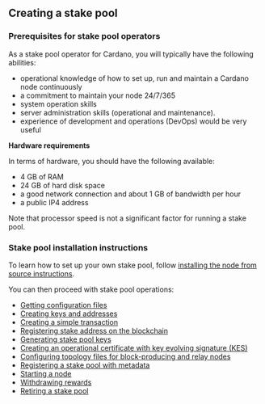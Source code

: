 ## Creating a stake pool

### Prerequisites for stake pool operators

As a stake pool operator for Cardano, you will typically have the following abilities:

* operational knowledge of how to set up, run and maintain a Cardano node continuously
* a commitment to maintain your node 24/7/365
* system operation skills
* server administration skills (operational and maintenance).
* experience of development and operations (DevOps) would be very useful

**Hardware requirements**

In terms of hardware, you should have the following available:

* 4 GB of RAM
* 24 GB of hard disk space
* a good network connection and about 1 GB of bandwidth per hour
* a public IP4 address

Note that processor speed is not a significant factor for running a stake pool.

### Stake pool installation instructions

To learn how to set up your own stake pool, follow [installing the node from source instructions](https://docs.cardano.org/projects/cardano-node/en/latest/getting-started/install.html).

You can then proceed with stake pool operations:

-   [Getting configuration files](https://docs.cardano.org/projects/cardano-node/en/latest/stake-pool-operations/getConfigFiles_AND_Connect.html)
-   [Creating keys and addresses](https://docs.cardano.org/projects/cardano-node/en/latest/stake-pool-operations/keys_and_addresses.html)
-   [Creating a simple transaction](https://docs.cardano.org/projects/cardano-node/en/latest/stake-pool-operations/simple_transaction.html)
-   [Registering stake address on the blockchain](https://docs.cardano.org/projects/cardano-node/en/latest/stake-pool-operations/register_key.html)
-   [Generating stake pool keys](https://docs.cardano.org/projects/cardano-node/en/latest/stake-pool-operations/node_keys.html)
-   [Creating an operational certificate with key evolving signature (KES)](https://docs.cardano.org/projects/cardano-node/en/latest/stake-pool-operations/KES_period.html)
-   [Configuring topology files for block-producing and relay nodes](https://docs.cardano.org/projects/cardano-node/en/latest/stake-pool-operations/core_relay.html)
-   [Registering a stake pool with metadata](https://docs.cardano.org/projects/cardano-node/en/latest/stake-pool-operations/register_stakepool.html)
-   [Starting a node](https://docs.cardano.org/projects/cardano-node/en/latest/stake-pool-operations/start_your_nodes.html)
-   [Withdrawing rewards](https://docs.cardano.org/projects/cardano-node/en/latest/stake-pool-operations/withdraw-rewards.html)
-   [Retiring a stake pool](https://docs.cardano.org/projects/cardano-node/en/latest/stake-pool-operations/retire_stakepool.html)
